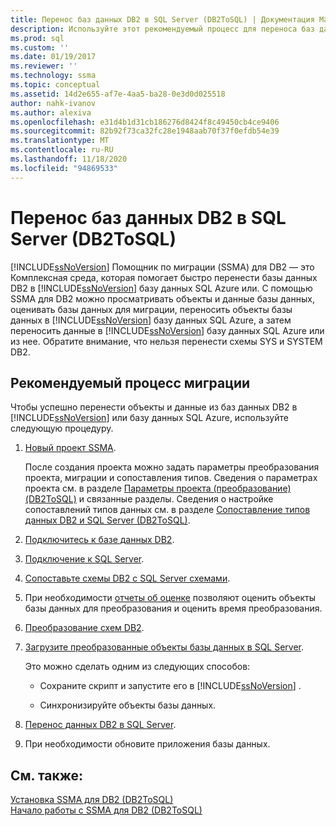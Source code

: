 ```yaml
---
title: Перенос баз данных DB2 в SQL Server (DB2ToSQL) | Документация Майкрософт
description: Используйте этот рекомендуемый процесс для переноса баз данных DB2 в SQL Server или базу данных SQL Azure с помощью Помощник по миграции SQL Server (SSMA).
ms.prod: sql
ms.custom: ''
ms.date: 01/19/2017
ms.reviewer: ''
ms.technology: ssma
ms.topic: conceptual
ms.assetid: 14d2e655-af7e-4aa5-ba28-0e3d0d025518
author: nahk-ivanov
ms.author: alexiva
ms.openlocfilehash: e31d4b1d31cb186276d8424f8c49450cb4ce9406
ms.sourcegitcommit: 82b92f73ca32fc28e1948aab70f37f0efdb54e39
ms.translationtype: MT
ms.contentlocale: ru-RU
ms.lasthandoff: 11/18/2020
ms.locfileid: "94869533"
---
```

# <a name="migrating-db2-databases-to-sql-server-db2tosql"></a>Перенос баз данных DB2 в SQL Server (DB2ToSQL)
[!INCLUDE[ssNoVersion](../../includes/ssnoversion-md.md)] Помощник по миграции (SSMA) для DB2 — это Комплексная среда, которая помогает быстро перенести базы данных DB2 в [!INCLUDE[ssNoVersion](../../includes/ssnoversion-md.md)] базу данных SQL Azure или. С помощью SSMA для DB2 можно просматривать объекты и данные базы данных, оценивать базы данных для миграции, переносить объекты базы данных в [!INCLUDE[ssNoVersion](../../includes/ssnoversion-md.md)] базу данных SQL Azure, а затем переносить данные в [!INCLUDE[ssNoVersion](../../includes/ssnoversion-md.md)] базу данных SQL Azure или из нее. Обратите внимание, что нельзя перенести схемы SYS и SYSTEM DB2.  
  
## <a name="recommended-migration-process"></a>Рекомендуемый процесс миграции  
Чтобы успешно перенести объекты и данные из баз данных DB2 в [!INCLUDE[ssNoVersion](../../includes/ssnoversion-md.md)] или базу данных SQL Azure, используйте следующую процедуру.  
  
1.  [Новый проект SSMA](./new-project-db2tosql.md).  
  
    После создания проекта можно задать параметры преобразования проекта, миграции и сопоставления типов. Сведения о параметрах проекта см. в разделе [Параметры проекта &#40;преобразование&#41; &#40;DB2ToSQL&#41;](../../ssma/db2/project-settings-conversion-db2tosql.md) и связанные разделы. Сведения о настройке сопоставлений типов данных см. в разделе [Сопоставление типов данных DB2 и SQL Server &#40;DB2ToSQL&#41;](../../ssma/db2/mapping-db2-and-sql-server-data-types-db2tosql.md).  
  
2.  [Подключитесь к базе данных DB2](./connecting-to-db2-database-db2tosql.md).  
  
3.  [Подключение к SQL Server](./connecting-to-sql-server-db2tosql.md).  
  
4.  [Сопоставьте схемы DB2 с SQL Server схемами](./mapping-db2-schemas-to-sql-server-schemas-db2tosql.md).  
  
5.  При необходимости [отчеты об оценке](./assessment-report-db2tosql.md) позволяют оценить объекты базы данных для преобразования и оценить время преобразования.  
  
6.  [Преобразование схем DB2](./converting-db2-schemas-db2tosql.md).  
  
7.  [Загрузите преобразованные объекты базы данных в SQL Server](./loading-converted-database-objects-into-sql-server-db2tosql.md).  
  
    Это можно сделать одним из следующих способов:  
  
    -   Сохраните скрипт и запустите его в [!INCLUDE[ssNoVersion](../../includes/ssnoversion-md.md)] .  
  
    -   Синхронизируйте объекты базы данных.  
  
8.  [Перенос данных DB2 в SQL Server](./migrating-db2-data-into-sql-server-db2tosql.md).  
  
9. При необходимости обновите приложения базы данных.  
  
## <a name="see-also"></a>См. также:  
[Установка SSMA для DB2 &#40;DB2ToSQL&#41;](../../ssma/db2/installing-ssma-for-db2-db2tosql.md)  
[Начало работы с SSMA для DB2 &#40;DB2ToSQL&#41;](../../ssma/db2/getting-started-with-ssma-for-db2-db2tosql.md)  
